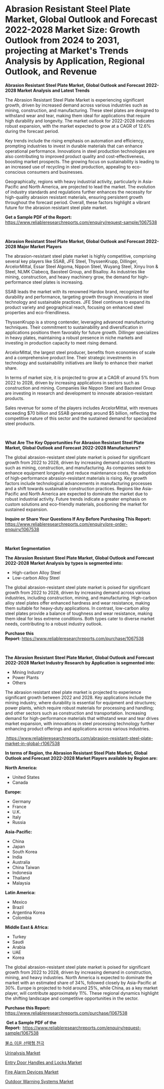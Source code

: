 <p><h1>Abrasion Resistant Steel Plate Market, Global Outlook and Forecast 2022-2028 Market Size: Growth Outlook from 2024 to 2031, projecting at Market's Trends Analysis by Application, Regional Outlook, and Revenue</h1></p><p><strong>Abrasion Resistant Steel Plate Market, Global Outlook and Forecast 2022-2028 Market Analysis and Latest Trends</strong></p>
<p><p>The Abrasion Resistant Steel Plate Market is experiencing significant growth, driven by increased demand across various industries such as mining, construction, and manufacturing. These steel plates are designed to withstand wear and tear, making them ideal for applications that require high durability and longevity. The market outlook for 2022-2028 indicates robust expansion, with the market expected to grow at a CAGR of 12.6% during the forecast period.</p><p>Key trends include the rising emphasis on automation and efficiency, prompting industries to invest in durable materials that can enhance operational performance. Innovations in steel production technologies are also contributing to improved product quality and cost-effectiveness, boosting market prospects. The growing focus on sustainability is leading to an increased use of recycling in steel production, appealing to eco-conscious consumers and businesses.</p><p>Geographically, regions with heavy industrial activity, particularly in Asia-Pacific and North America, are projected to lead the market. The evolution of industry standards and regulations further enhances the necessity for high-quality abrasion resistant materials, ensuring persistent growth throughout the forecast period. Overall, these factors highlight a vibrant future for the abrasion resistant steel plate market.</p></p>
<p><strong>Get a Sample PDF of the Report:&nbsp;</strong> <a href="https://www.reliableresearchreports.com/enquiry/request-sample/1067538">https://www.reliableresearchreports.com/enquiry/request-sample/1067538</a></p>
<p>&nbsp;</p>
<p><strong>Abrasion Resistant Steel Plate Market, Global Outlook and Forecast 2022-2028 Major Market Players</strong></p>
<p><p>The abrasion-resistant steel plate market is highly competitive, comprising several key players like SSAB, JFE Steel, ThyssenKrupp, Dillinger, ArcelorMittal, Essar Steel Algoma, Nippon Steel, Wuyang Steel, Xinyu Iron & Steel, NLMK Clabecq, Baosteel Group, and Bisalloy. As industries like mining, construction, and heavy machinery grow, the demand for high-performance steel plates is increasing.</p><p>SSAB leads the market with its renowned Hardox brand, recognized for durability and performance, targeting growth through innovations in steel technology and sustainable practices. JFE Steel continues to expand its product variety and geographical reach, focusing on enhanced steel properties and eco-friendliness.</p><p>ThyssenKrupp is a strong contender, leveraging advanced manufacturing techniques. Their commitment to sustainability and diversification in applications positions them favorably for future growth. Dillinger specializes in heavy plates, maintaining a robust presence in niche markets and investing in production capacity to meet rising demand.</p><p>ArcelorMittal, the largest steel producer, benefits from economies of scale and a comprehensive product line. Their strategic investments in technology and sustainability initiatives are likely to enhance their market share.</p><p>In terms of market size, it is projected to grow at a CAGR of around 5% from 2022 to 2028, driven by increasing applications in sectors such as construction and mining. Companies like Nippon Steel and Baosteel Group are investing in research and development to innovate abrasion-resistant products.</p><p>Sales revenue for some of the players includes ArcelorMittal, with revenues exceeding $70 billion and SSAB generating around $5 billion, reflecting the competitive nature of this sector and the sustained demand for specialized steel products.</p></p>
<p>&nbsp;</p>
<p><strong>What Are The Key Opportunities For Abrasion Resistant Steel Plate Market, Global Outlook and Forecast 2022-2028 Manufacturers?</strong></p>
<p><p>The global abrasion-resistant steel plate market is poised for significant growth from 2022 to 2028, driven by increasing demand across industries such as mining, construction, and manufacturing. As companies seek to enhance equipment longevity and reduce maintenance costs, the adoption of high-performance abrasion-resistant materials is rising. Key growth factors include technological advancements in manufacturing processes and a shift towards sustainable construction practices. Regions like Asia-Pacific and North America are expected to dominate the market due to robust industrial activity. Future trends indicate a greater emphasis on custom solutions and eco-friendly materials, positioning the market for sustained expansion.</p></p>
<p><strong>Inquire or Share Your Questions If Any Before Purchasing This Report:</strong> <a href="https://www.reliableresearchreports.com/enquiry/pre-order-enquiry/1067538">https://www.reliableresearchreports.com/enquiry/pre-order-enquiry/1067538</a></p>
<p>&nbsp;</p>
<p><strong>Market Segmentation</strong></p>
<p><strong>The Abrasion Resistant Steel Plate Market, Global Outlook and Forecast 2022-2028 Market Analysis by types is segmented into:</strong></p>
<p><ul><li>High-carbon Alloy Steel</li><li>Low-carbon Alloy Steel</li></ul></p>
<p><p>The global abrasion-resistant steel plate market is poised for significant growth from 2022 to 2028, driven by increasing demand across various industries, including construction, mining, and manufacturing. High-carbon alloy steel plates offer enhanced hardness and wear resistance, making them suitable for heavy-duty applications. In contrast, low-carbon alloy steel plates provide a balance of toughness and wear resistance, making them ideal for less extreme conditions. Both types cater to diverse market needs, contributing to a robust industry outlook.</p></p>
<p><strong>Purchase this Report:&nbsp;</strong><a href="https://www.reliableresearchreports.com/purchase/1067538">https://www.reliableresearchreports.com/purchase/1067538</a></p>
<p>&nbsp;</p>
<p><strong>The Abrasion Resistant Steel Plate Market, Global Outlook and Forecast 2022-2028 Market Industry Research by Application is segmented into:</strong></p>
<p><ul><li>Mining Industry</li><li>Power Plants</li><li>Others</li></ul></p>
<p><p>The abrasion resistant steel plate market is projected to experience significant growth between 2022 and 2028. Key applications include the mining industry, where durability is essential for equipment and structures; power plants, which require robust materials for processing and handling; and other sectors such as construction and transportation. Increasing demand for high-performance materials that withstand wear and tear drives market expansion, with innovations in steel processing technology further enhancing product offerings and applications across various industries.</p></p>
<p><a href="https://www.reliableresearchreports.com/abrasion-resistant-steel-plate-market-in-global-r1067538">&nbsp;https://www.reliableresearchreports.com/abrasion-resistant-steel-plate-market-in-global-r1067538</a></p>
<p><strong>In terms of Region, the Abrasion Resistant Steel Plate Market, Global Outlook and Forecast 2022-2028 Market Players available by Region are:</strong></p>
<p>
    <p> <strong> North America: </strong>
        <ul>
            <li>United States</li>
            <li>Canada</li>
        </ul>
        </p> 
    <p> <strong> Europe: </strong>
        <ul>
            <li>Germany</li>
            <li>France</li>
            <li>U.K.</li>
            <li>Italy</li>
            <li>Russia</li>
        </ul>
        </p> 
    <p> <strong> Asia-Pacific: </strong>
        <ul>
            <li>China</li>
            <li>Japan</li>
            <li>South Korea</li>
            <li>India</li>
            <li>Australia</li>
            <li>China Taiwan</li>
            <li>Indonesia</li>
            <li>Thailand</li>
            <li>Malaysia</li>
        </ul>
        </p> 
    <p> <strong> Latin America: </strong>
        <ul>
            <li>Mexico</li>
            <li>Brazil</li>
            <li>Argentina Korea</li>
            <li>Colombia</li>
        </ul>
        </p> 
    <p> <strong> Middle East & Africa: </strong>
        <ul>
            <li>Turkey</li>
            <li>Saudi</li>
            <li>Arabia</li>
            <li>UAE</li>
            <li>Korea</li>
        </ul>
    </p>
    </p>
<p><p>The global abrasion-resistant steel plate market is poised for significant growth from 2022 to 2028, driven by increasing demand in construction, mining, and heavy industries. North America is expected to dominate the market with an estimated share of 34%, followed closely by Asia-Pacific at 30%. Europe is projected to hold around 25%, while China, as a key market player, will contribute approximately 11%. These regional dynamics highlight the shifting landscape and competitive opportunities in the sector.</p></p>
<p><strong>Purchase this Report: </strong><a href="https://www.reliableresearchreports.com/purchase/1067538">https://www.reliableresearchreports.com/purchase/1067538</a></p>
<p>&nbsp;<strong>Get a Sample PDF of the Report:&nbsp;&nbsp;</strong><a href="https://www.reliableresearchreports.com/enquiry/request-sample/1067538">https://www.reliableresearchreports.com/enquiry/request-sample/1067538</a></p>
<p><strong></strong></p>
<p><p><a href="https://medium.com/@zolajenkins98/%ED%94%8C%EB%A3%A8%EC%98%A4%EB%A5%B4-%EC%9D%B4%EC%98%A8-%EC%84%A0%ED%83%9D-%EC%A0%84%EA%B7%B9-%EC%8B%9C%EC%9E%A5-%EC%A1%B0%EC%82%AC-%EB%B3%B4%EA%B3%A0%EC%84%9C%EC%97%90%EB%8A%94-2024%EB%85%84%EB%B6%80%ED%84%B0-2031%EB%85%84%EA%B9%8C%EC%A7%80%EC%9D%98-14-3-cagr%EB%A1%9C-%EC%98%88%EC%B8%A1%EB%90%9C-%EC%8B%9C%EC%9E%A5-%EA%B7%9C%EB%AA%A8-%EC%A0%90%EC%9C%A0%EC%9C%A8-%EB%B0%8F-%EC%84%B1%EC%9E%A5%EB%A5%A0%EC%97%90-%EB%8C%80%ED%95%9C-%EB%B6%84%EC%84%9D%EC%9D%B4-%ED%8F%AC%ED%95%A8%EB%90%98%EC%96%B4-%EC%9E%88%EC%8A%B5%EB%8B%88%EB%8B%A4-80d23119b7ac">불소 이온 선택형 전극</a></p><p><a href="https://www.linkedin.com/pulse/future-trends-global-urinalysis-market-insights-analysis-yf8pe?trackingId=%2FuT%2Bi5SLS1e6%2FiBAvolvaw%3D%3D">Urinalysis Market</a></p><p><a href="https://medium.com/@leneciacharles/global-entry-door-handles-and-locks-market-analysis-trends-forecasts-and-growth-opportunities-22b090d4d5ea">Entry Door Handles and Locks Market</a></p><p><a href="https://issuu.com/reportprime-2/docs/fire-alarm-devices-market-size-2030_1af863e446b239">Fire Alarm Devices Market</a></p><p><a href="https://issuu.com/reportprime-2/docs/outdoor-warning-systems-market-size_3ce14f2e1bca48">Outdoor Warning Systems Market</a></p></p>